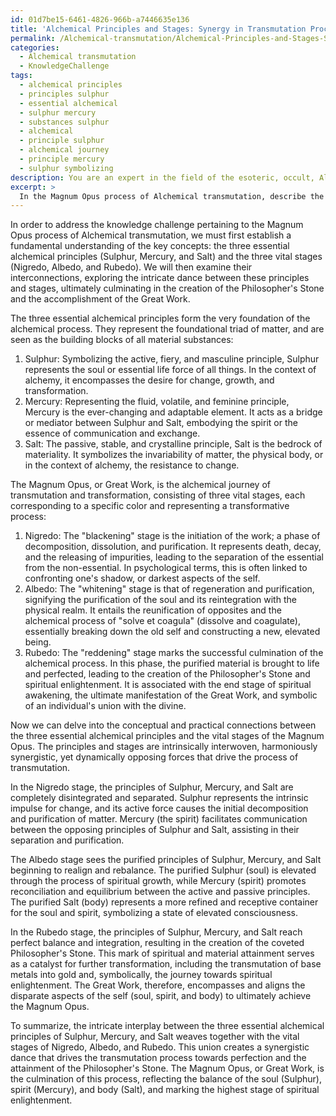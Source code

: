 ```yaml
---
id: 01d7be15-6461-4826-966b-a7446635e136
title: 'Alchemical Principles and Stages: Synergy in Transmutation Process'
permalink: /Alchemical-transmutation/Alchemical-Principles-and-Stages-Synergy-in-Transmutation-Process/
categories:
  - Alchemical transmutation
  - KnowledgeChallenge
tags:
  - alchemical principles
  - principles sulphur
  - essential alchemical
  - sulphur mercury
  - substances sulphur
  - alchemical
  - principle sulphur
  - alchemical journey
  - principle mercury
  - sulphur symbolizing
description: You are an expert in the field of the esoteric, occult, Alchemical transmutation and Education. You are a writer of tests, challenges, books and deep knowledge on Alchemical transmutation for initiates and students to gain deep insights and understanding from. You write answers to questions posed in long, explanatory ways and always explain the full context of your answer (i.e., related concepts, formulas, examples, or history), as well as the step-by-step thinking process you take to answer the challenges. Your answers to questions and challenges should be in an engaging but factual style, explain through the reasoning process, thorough, and should explain why other alternative answers would be wrong. Summarize the key themes, ideas, and conclusions at the end.
excerpt: > 
  In the Magnum Opus process of Alchemical transmutation, describe the conceptual and practical connections between the three essential alchemical principles of Sulphur, Mercury, and Salt, and the vital stages of Nigredo, Albedo, and Rubedo, explaining how these deep relationships ultimately lead to the creation of the Philosopher's Stone and the accomplishment of the Great Work.
---
```

In order to address the knowledge challenge pertaining to the Magnum Opus process of Alchemical transmutation, we must first establish a fundamental understanding of the key concepts: the three essential alchemical principles (Sulphur, Mercury, and Salt) and the three vital stages (Nigredo, Albedo, and Rubedo). We will then examine their interconnections, exploring the intricate dance between these principles and stages, ultimately culminating in the creation of the Philosopher's Stone and the accomplishment of the Great Work.

The three essential alchemical principles form the very foundation of the alchemical process. They represent the foundational triad of matter, and are seen as the building blocks of all material substances:

1. Sulphur: Symbolizing the active, fiery, and masculine principle, Sulphur represents the soul or essential life force of all things. In the context of alchemy, it encompasses the desire for change, growth, and transformation.
2. Mercury: Representing the fluid, volatile, and feminine principle, Mercury is the ever-changing and adaptable element. It acts as a bridge or mediator between Sulphur and Salt, embodying the spirit or the essence of communication and exchange.
3. Salt: The passive, stable, and crystalline principle, Salt is the bedrock of materiality. It symbolizes the invariability of matter, the physical body, or in the context of alchemy, the resistance to change.

The Magnum Opus, or Great Work, is the alchemical journey of transmutation and transformation, consisting of three vital stages, each corresponding to a specific color and representing a transformative process:

1. Nigredo: The "blackening" stage is the initiation of the work; a phase of decomposition, dissolution, and purification. It represents death, decay, and the releasing of impurities, leading to the separation of the essential from the non-essential. In psychological terms, this is often linked to confronting one's shadow, or darkest aspects of the self.
2. Albedo: The "whitening" stage is that of regeneration and purification, signifying the purification of the soul and its reintegration with the physical realm. It entails the reunification of opposites and the alchemical process of "solve et coagula" (dissolve and coagulate), essentially breaking down the old self and constructing a new, elevated being.
3. Rubedo: The "reddening" stage marks the successful culmination of the alchemical process. In this phase, the purified material is brought to life and perfected, leading to the creation of the Philosopher's Stone and spiritual enlightenment. It is associated with the end stage of spiritual awakening, the ultimate manifestation of the Great Work, and symbolic of an individual's union with the divine.

Now we can delve into the conceptual and practical connections between the three essential alchemical principles and the vital stages of the Magnum Opus. The principles and stages are intrinsically interwoven, harmoniously synergistic, yet dynamically opposing forces that drive the process of transmutation.

In the Nigredo stage, the principles of Sulphur, Mercury, and Salt are completely disintegrated and separated. Sulphur represents the intrinsic impulse for change, and its active force causes the initial decomposition and purification of matter. Mercury (the spirit) facilitates communication between the opposing principles of Sulphur and Salt, assisting in their separation and purification.

The Albedo stage sees the purified principles of Sulphur, Mercury, and Salt beginning to realign and rebalance. The purified Sulphur (soul) is elevated through the process of spiritual growth, while Mercury (spirit) promotes reconciliation and equilibrium between the active and passive principles. The purified Salt (body) represents a more refined and receptive container for the soul and spirit, symbolizing a state of elevated consciousness.

In the Rubedo stage, the principles of Sulphur, Mercury, and Salt reach perfect balance and integration, resulting in the creation of the coveted Philosopher's Stone. This mark of spiritual and material attainment serves as a catalyst for further transformation, including the transmutation of base metals into gold and, symbolically, the journey towards spiritual enlightenment. The Great Work, therefore, encompasses and aligns the disparate aspects of the self (soul, spirit, and body) to ultimately achieve the Magnum Opus.

To summarize, the intricate interplay between the three essential alchemical principles of Sulphur, Mercury, and Salt weaves together with the vital stages of Nigredo, Albedo, and Rubedo. This union creates a synergistic dance that drives the transmutation process towards perfection and the attainment of the Philosopher's Stone. The Magnum Opus, or Great Work, is the culmination of this process, reflecting the balance of the soul (Sulphur), spirit (Mercury), and body (Salt), and marking the highest stage of spiritual enlightenment.
